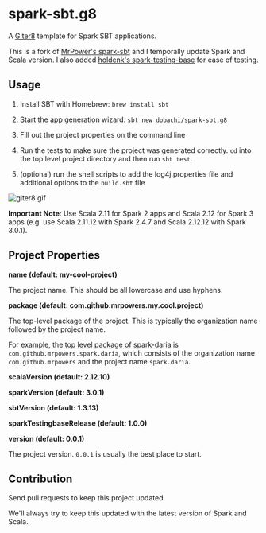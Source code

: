 # spark-sbt.g8

A [Giter8](https://github.com/foundweekends/giter8) template for Spark SBT applications.

This is a fork of [MrPower's spark-sbt](https://github.com/MrPowers/spark-sbt.g8) and I temporally update Spark and Scala version.
I also added [holdenk's spark-testing-base](https://github.com/holdenk/spark-testing-base) for ease of testing.

## Usage

1. Install SBT with Homebrew: `brew install sbt`

2. Start the app generation wizard: `sbt new dobachi/spark-sbt.g8`

3. Fill out the project properties on the command line

4. Run the tests to make sure the project was generated correctly.  `cd` into the top level project directory and then run `sbt test`.

5. (optional) run the shell scripts to add the log4j.properties file and additional options to the `build.sbt` file

![giter8 gif](giter8.gif "giter8 Screenshot")

**Important Note**: Use Scala 2.11 for Spark 2 apps and Scala 2.12 for Spark 3 apps (e.g. use Scala 2.11.12 with Spark 2.4.7 and Scala 2.12.12 with Spark 3.0.1).

## Project Properties

**name (default: my-cool-project)**

The project name.  This should be all lowercase and use hyphens.

**package (default: com.github.mrpowers.my.cool.project)**

The top-level package of the project.  This is typically the organization name followed by the project name.

For example, the [top level package of spark-daria](https://github.com/MrPowers/spark-daria/blob/master/src/main/scala/com/github/mrpowers/spark/daria/sql/ColumnExt.scala#L1) is `com.github.mrpowers.spark.daria`, which consists of the organization name `com.github.mrpowers` and the project name `spark.daria`.

**scalaVersion (default: 2.12.10)**

**sparkVersion (default: 3.0.1)**

**sbtVersion (default: 1.3.13)**

**sparkTestingbaseRelease (default: 1.0.0)**

**version (default: 0.0.1)**

The project version.  `0.0.1` is usually the best place to start.

## Contribution

Send pull requests to keep this project updated.

We'll always try to keep this updated with the latest version of Spark and Scala.

